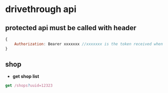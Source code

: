 # drivethrough api

## protected api must be called with header

```javascript
{
	Authorization: Bearer xxxxxxx //xxxxxxx is the token received when calling login api successfully.
}
```

## shop 

* **get shop list**
```javascript
get /shops?uuid=12323
```
